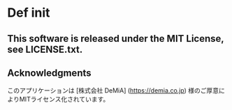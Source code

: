# Def init

## This software is released under the MIT License, see LICENSE.txt.

## Acknowledgments

このアプリケーションは [株式会社 DeMiA] (https://demia.co.jp) 様のご厚意によりMITライセンス化されています。
